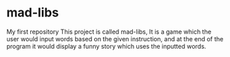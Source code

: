 # mad-libs
My first repository
This project is called mad-libs, It is a game which the user would input words based on the given instruction, and at the end of the program it would display a funny story which uses the inputted words.
